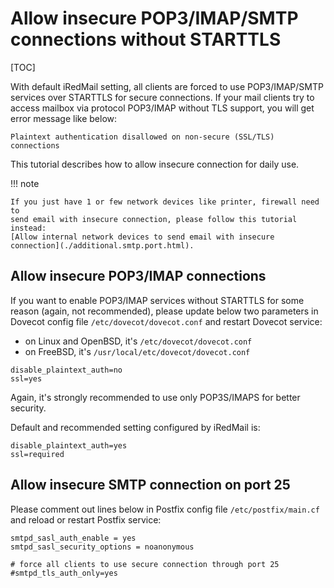 # Allow insecure POP3/IMAP/SMTP connections without STARTTLS

[TOC]

With default iRedMail setting, all clients are forced to use POP3/IMAP/SMTP
services over STARTTLS for secure connections. If your mail clients
try to access mailbox via protocol POP3/IMAP without TLS support, you will
get error message like below:

```
Plaintext authentication disallowed on non-secure (SSL/TLS) connections
```

This tutorial describes how to allow insecure connection for daily use.

!!! note

    If you just have 1 or few network devices like printer, firewall need to
    send email with insecure connection, please follow this tutorial instead:
    [Allow internal network devices to send email with insecure connection](./additional.smtp.port.html).

## Allow insecure POP3/IMAP connections

If you want to enable POP3/IMAP services without STARTTLS for some reason
(again, not recommended), please update below two parameters in Dovecot config
file `/etc/dovecot/dovecot.conf` and restart Dovecot service:

* on Linux and OpenBSD, it's `/etc/dovecot/dovecot.conf`
* on FreeBSD, it's `/usr/local/etc/dovecot/dovecot.conf`

```
disable_plaintext_auth=no
ssl=yes
```

Again, it's strongly recommended to use only POP3S/IMAPS for better security.

Default and recommended setting configured by iRedMail is:

```
disable_plaintext_auth=yes
ssl=required
```

## Allow insecure SMTP connection on port 25

Please comment out lines below in Postfix config file `/etc/postfix/main.cf`
and reload or restart Postfix service:

```
smtpd_sasl_auth_enable = yes
smtpd_sasl_security_options = noanonymous

# force all clients to use secure connection through port 25
#smtpd_tls_auth_only=yes
```

